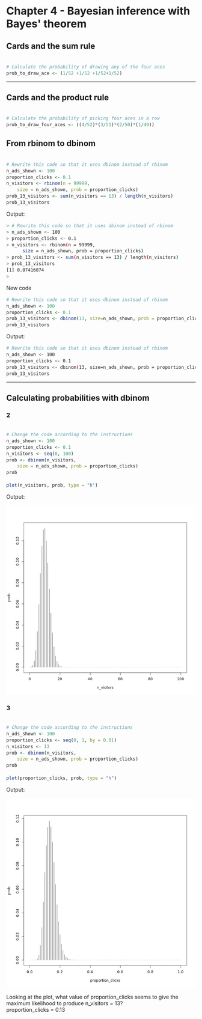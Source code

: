 # Chapter 4 - Bayesian inference with Bayes' theorem
## Cards and the sum rule

```r

# Calculate the probability of drawing any of the four aces
prob_to_draw_ace <- (1/52 +1/52 +1/52+1/52)

```

***

## Cards and the product rule

```r

# Calculate the probability of picking four aces in a row
prob_to_draw_four_aces <- ((4/52)*(3/51)*(2/50)*(1/49))

```
## From rbinom to dbinom

```r

# Rewrite this code so that it uses dbinom instead of rbinom
n_ads_shown <- 100
proportion_clicks <- 0.1
n_visitors <- rbinom(n = 99999, 
    size = n_ads_shown, prob = proportion_clicks)
prob_13_visitors <- sum(n_visitors == 13) / length(n_visitors)
prob_13_visitors

```
Output:

```bash
> # Rewrite this code so that it uses dbinom instead of rbinom
> n_ads_shown <- 100
> proportion_clicks <- 0.1
> n_visitors <- rbinom(n = 99999, 
      size = n_ads_shown, prob = proportion_clicks)
> prob_13_visitors <- sum(n_visitors == 13) / length(n_visitors)
> prob_13_visitors
[1] 0.07416074
> 
```

New code

```r
# Rewrite this code so that it uses dbinom instead of rbinom
n_ads_shown <- 100
proportion_clicks <- 0.1
prob_13_visitors <- dbinom(13, size=n_ads_shown, prob = proportion_clicks)
prob_13_visitors
```

Output:

```bash
# Rewrite this code so that it uses dbinom instead of rbinom
n_ads_shown <- 100
proportion_clicks <- 0.1
prob_13_visitors <- dbinom(13, size=n_ads_shown, prob = proportion_clicks)
prob_13_visitors

```
***

## Calculating probabilities with dbinom

### 2

```r

# Change the code according to the instructions
n_ads_shown <- 100
proportion_clicks <- 0.1
n_visitors <- seq(0, 100)
prob <- dbinom(n_visitors, 
    size = n_ads_shown, prob = proportion_clicks)
prob

plot(n_visitors, prob, type = "h")

```
Output:

![ch4plot1](ch4plot1.png)

### 3

```r

# Change the code according to the instructions
n_ads_shown <- 100
proportion_clicks <- seq(0, 1, by = 0.01)
n_visitors <- 13
prob <- dbinom(n_visitors, 
    size = n_ads_shown, prob = proportion_clicks)
prob

plot(proportion_clicks, prob, type = "h")

```

Output:

![ch4plot2](ch4plot2.png)


Looking at the plot, what value of proportion_clicks seems to give the maximum likelihood to produce n_visitors = 13?
</br>
proportion_clicks = 0.13
